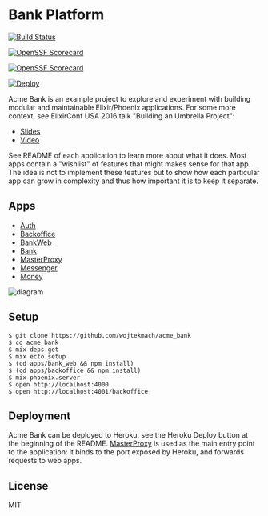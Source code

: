 # Bank Platform

[![Build Status](https://travis-ci.org/wojtekmach/acme_bank.svg?branch=master)](https://travis-ci.org/wojtekmach/acme_bank)

[![OpenSSF Scorecard](https://api.scorecard.dev/projects/github.com/M1ntuPatel/bankapp.git/badge)](https://scorecard.dev/viewer/?uri=github.com/M1ntuPatel/bankapp.git)

[![OpenSSF Scorecard](https://api.scorecard.dev/projects/github.com/{owner}/{repo}/badge)](https://scorecard.dev/viewer/?uri=github.com/{owner}/{repo})

[![Deploy](https://www.herokucdn.com/deploy/button.svg)](https://heroku.com/deploy)

Acme Bank is an example project to explore and experiment with building modular and maintainable Elixir/Phoenix applications. For some more context, see ElixirConf USA 2016 talk "Building an Umbrella Project":

- [Slides](https://speakerdeck.com/wojtekmach/building-an-umbrella-project)
- [Video](https://www.youtube.com/watch?v=6NTmUQClHrU)

See README of each application to learn more about what it does. Most apps contain a "wishlist" of features that might
makes sense for that app. The idea is not to implement these features but to show how each particular app can grow
in complexity and thus how important it is to keep it separate.

## Apps

- [Auth](apps/auth)
- [Backoffice](apps/backoffice)
- [BankWeb](apps/bank_web)
- [Bank](apps/bank)
- [MasterProxy](apps/master_proxy)
- [Messenger](apps/messenger)
- [Money](apps/money)

![diagram](./docs/diagram.png)

## Setup

    $ git clone https://github.com/wojtekmach/acme_bank
    $ cd acme_bank
    $ mix deps.get
    $ mix ecto.setup
    $ (cd apps/bank_web && npm install)
    $ (cd apps/backoffice && npm install)
    $ mix phoenix.server
    $ open http://localhost:4000
    $ open http://localhost:4001/backoffice

## Deployment

Acme Bank can be deployed to Heroku, see the Heroku Deploy button at the beginning of the README.
[MasterProxy](apps/master_proxy) is used as the main entry point to the application: it binds
to the port exposed by Heroku, and forwards requests to web apps.

## License

MIT
